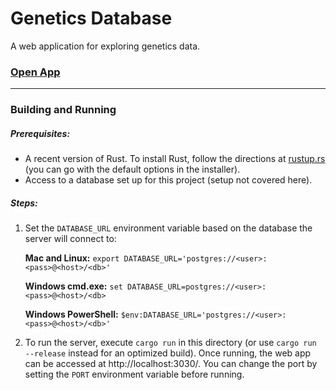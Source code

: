 # Genetics Database

A web application for exploring genetics data.

### [Open App](https://genetics-database.herokuapp.com/)

---

### Building and Running

##### Prerequisites:

- A recent version of Rust. To install Rust, follow the directions at [rustup.rs](https://rustup.rs/) (you can go with the default options in the installer).
- Access to a database set up for this project (setup not covered here).

##### Steps:

1. Set the `DATABASE_URL` environment variable based on the database the server will connect to:

    **Mac and Linux:** `export DATABASE_URL='postgres://<user>:<pass>@<host>/<db>'`

    **Windows cmd.exe:** `set DATABASE_URL=postgres://<user>:<pass>@<host>/<db>`

    **Windows PowerShell:** `$env:DATABASE_URL='postgres://<user>:<pass>@<host>/<db>'`

2. To run the server, execute `cargo run` in this directory (or use `cargo run --release` instead for an optimized build). Once running, the web app can be accessed at http://localhost:3030/. You can change the port by setting the `PORT` environment variable before running.
